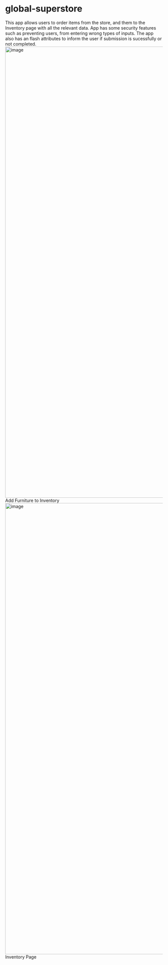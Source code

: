 # global-superstore
This app allows users to order items from the store, and them to the Inventory page with all the relevant data. App has some security features such as preventing users, from entering wrong types of inputs. The app also has an flash attributes to inform the user if submission is sucessfully or not completed.
<img width="1440" alt="image" src="https://user-images.githubusercontent.com/70165965/224510074-977dbb11-a540-4cd4-9538-8fed93fddcf2.png">
Add Furniture to Inventory
<img width="1440" alt="image" src="https://user-images.githubusercontent.com/70165965/224510102-4ef12472-ebcc-4f77-82c3-4fd5e6ac714f.png">
Inventory Page
